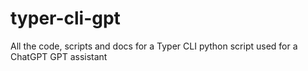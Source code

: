 # typer-cli-gpt
All the code, scripts and docs for a Typer CLI python script used for a ChatGPT GPT assistant
